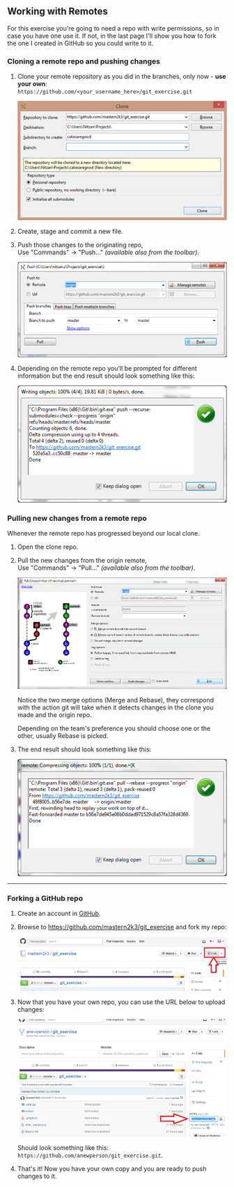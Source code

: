 
Working with Remotes
--------------------

For this exercise you're going to need a repo with write permissions, so in case you have one use it.
If not, in the last page I'll show you how to fork the one I created in GitHub so you could write to it.

### Cloning a remote repo and pushing changes

1. Clone your remote repository as you did in the branches, only now - **use your own**:  
    `https://github.com/<your_username_here>/git_exercise.git`

    ![cloning](clone_window.png)

2. Create, stage and commit a new file.

3. Push those changes to the originating repo,  
    Use "Commands" -> "Push..." *(available also from the toolbar)*.

    ![pushing](push_window.png)

4. Depending on the remote repo you'll be prompted for different information but the end result should look something like this:

    ![pushing done](push_complete.png)

### Pulling new changes from a remote repo

Whenever the remote repo has progressed beyond our local clone.

1. Open the clone repo.

2. Pull the new changes from the origin remote,  
    Use "Commands" -> "Pull..." *(available also from the toolbar)*.

    ![pulling](pulling.png)

    Notice the two merge options (Merge and Rebase), they correspond with the action git will take when it detects changes in the clone you made and the origin repo.

    Depending on the team's preference you should choose one or the other, usually Rebase is picked.

3. The end result should look something like this:

    ![pulling done](pull_done.png)

-------------------------------

### Forking a GitHub repo

1. Create an account in [GitHub](https://github.com/).

2. Browse to https://github.com/mastern2k3/git_exercise and fork my repo:

    ![Forking a repo](forking_github.png)

3. Now that you have your own repo, you can use the URL below to upload changes:

    ![Get the fork URL](fork_url.png)

    Should look something like this: `https://github.com/anewperson/git_exercise.git`.

4. That's it! Now you have your own copy and you are ready to push changes to it.

